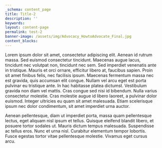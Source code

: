 ```yaml
---
_schema: content_page
title: Title-2
description: ''
keywords:
layout: content-page
permalink: test-2
banner-image: /assets/img/Advocacy_HowtoAdvocate_Final.jpg
content_blocks:
---
```

Lorem ipsum dolor sit amet, consectetur adipiscing elit. Aenean id rutrum massa. Sed euismod consectetur tincidunt. Maecenas augue lacus, tincidunt nec volutpat non, tincidunt nec sem. Sed imperdiet venenatis ante in tristique. Mauris et orci ornare, efficitur libero at, faucibus sapien. Proin sit amet finibus felis, nec facilisis ipsum. Maecenas fermentum massa nec est gravida, quis accumsan elit congue. Nullam vel arcu eget est porta pulvinar eu tristique ante. In hac habitasse platea dictumst. Vestibulum gravida non diam vel mattis. Cras congue sed nisi id bibendum. Nulla varius consectetur molestie. Cras molestie augue id libero laoreet, a pulvinar dolor euismod. Integer ultricies eu quam sit amet malesuada. Etiam scelerisque ipsum nec dolor condimentum, sit amet imperdiet urna auctor.

Aenean pellentesque, diam ut imperdiet porta, massa quam pellentesque lectus, eget aliquam nisl ipsum et tellus. Quisque eleifend blandit libero, et posuere tortor sodales ut. Mauris dictum tempus malesuada. Suspendisse ac tellus eros. Nunc et urna nisl. Curabitur elementum tempor lobortis. Fusce egestas tortor vitae pellentesque molestie. Vivamus eget cursus arcu.